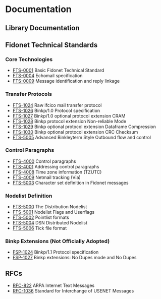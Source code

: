 # Documentation

## Library Documentation

## Fidonet Technical Standards

### Core Technologies

  - [FTS-0001](ftn/fts-0001.txt)  Basic Fidonet Technical Standard
  - [FTS-0004](ftn/fts-0004.txt)  Echomail specification
  - [FTS-0009](ftn/fts-0009.txt)  Message identification and reply linkage

### Transfer Protocols

  - [FTS-1024](ftn/fts-1024.txt)  Raw ifcico mail transfer protocol
  - [FTS-1026](ftn/fts-1026.txt)  Binkp/1.0 Protocol specification
  - [FTS-1027](ftn/fts-1027.txt)  Binkp/1.0 optional protocol extension CRAM
  - [FTS-1028](ftn/fts-1028.txt)  Binkp protocol extension Non-reliable Mode
  - [FTS-1029](ftn/fts-1029.txt)  Binkp optional protocol extension Dataframe Compression
  - [FTS-1030](ftn/fts-1030.txt)  Binkp optional protocol extension CRC Checksum
  - [FTS-5005](ftn/fts-5005.txt)  Advanced Binkleyterm Style Outbound flow and control

### Control Paragraphs

  - [FTS-4000](ftn/fts-4000.txt)  Control paragraphs
  - [FTS-4001](ftn/fts-4001.txt)  Addressing control paragraphs
  - [FTS-4008](ftn/fts-4008.txt)  Time zone information (TZUTC)
  - [FTS-4009](ftn/fts-4009.txt)  Netmail tracking (Via)
  - [FTS-5003](ftn/fts-5003.txt)  Character set definition in Fidonet messages

### Nodelist Definition

  - [FTS-5000](ftn/fts-5000.txt)  The Distribution Nodelist
  - [FTS-5001](ftn/fts-5001.txt)  Nodelist Flags and Userflags
  - [FTS-5002](ftn/fts-5002.txt)  Pointlist formats
  - [FTS-5004](ftn/fts-5004.txt)  DSN Distributed Nodelist
  - [FTS-5006](ftn/fts-5006.txt)  Tick file format

### Binkp Extensions (Not Officially Adopted)

  - [FSP-1024](ftn/fsp-1024.txt)  Binkp/1.1 Protocol specification
  - [FSP-1027](ftn/fsp-1027.txt)  Binkp extensions: No Dupes mode and No Dupes

## RFCs

  - [RFC-822](rfc/rfc822.txt)     ARPA Internet Text Messages
  - [RFC-1036](rfc/rfc1036.txt)   Standard for Interchange of USENET Messages
